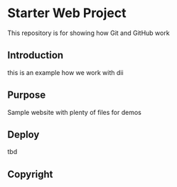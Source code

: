 # Starter Web Project

This repository is for showing how Git and GitHub work

## Introduction

this is an example how we work with dii

## Purpose

Sample website with plenty of files for demos

## Deploy

tbd

## Copyright
